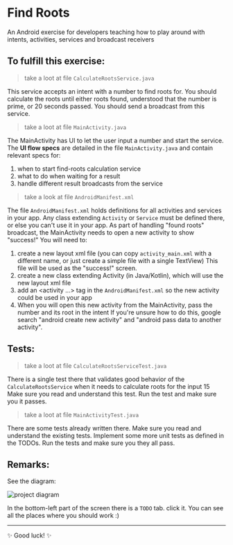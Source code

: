 # Find Roots

An Android exercise for developers teaching how to play around with intents, activities, services and broadcast receivers

## To fulfill this exercise:

> take a loot at file `CalculateRootsService.java`

This service accepts an intent with a number to find roots for.
You should calculate the roots until either roots found, understood that the number is prime, or 20 seconds passed.
You should send a broadcast from this service.

> take a loot at file `MainActivity.java`

The MainActivity has UI to let the user input a number and start the service.
The **UI flow specs** are detailed in the file `MainActivity.java` and contain relevant specs for:
1. when to start find-roots calculation service
2. what to do when waiting for a result
3. handle different result broadcasts from the service

> take a look at file `AndroidManifest.xml`

The file `AndroidManifest.xml` holds definitions for all activities and services in your app.
Any class extending `Activity` or `Service` must be defined there, or else you can't use it in your app.
As part of handling "found roots" broadcast, the MainActivity needs to open a new activity to show "success!"
You will need to:
1. create a new layout xml file (you can copy `activity_main.xml` with a different name, or just create a simple file with a single TextView)
   This file will be used as the "success!" screen.
2. create a new class extending Activity (in Java/Kotlin), which will use the new layout xml file
3. add an <activity ...> tag in the `AndroidManifest.xml` so the new activity could be used in your app
4. When you will open this new activity from the MainActivity, pass the number and its root in the intent
If you're unsure how to do this, google search "android create new activity" and "android pass data to another activity". 

## Tests:

> take a loot at file `CalculateRootsServiceTest.java`

There is a single test there that validates good behavior of the `CalculateRootsService` when it needs to calculate roots for the input 15
Make sure you read and understand this test.
Run the test and make sure you it passes.

> take a loot at file `MainActivityTest.java`

There are some tests already written there.
Make sure you read and understand the existing tests.
Implement some more unit tests as defined in the TODOs.
Run the tests and make sure you they all pass.

## Remarks:

See the diagram:

![project diagram](project_diagram.png)

In the bottom-left part of the screen there is a `TODO` tab. click it. You can see all the places where you should work :)

---

✨ Good luck! ✨

